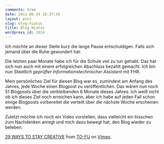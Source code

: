 ```yaml
---
comments: true
date: 2011-06-29 16:37:34
layout: post
slug: blog-hiatus
title: Blog Hiatus
wordpress_id: 1024
---
```


Ich möchte an dieser Stelle kurz die lange Pause entschuldigen. Falls sich jemand über die Ruhe gewundert hat:

Die letzten paar Monate habe ich für die Schule viel zu tun gehabt. Das hat sich nun auch mit einem erfolgreichen Abschluss bezahlt gemacht. Ich bin nun _Staatlich geprüfter Informationstechnischer Assistent_ mit FHR.

Mein persönliches Ziel für diesen Blog war es, zumindest am Anfang des Jahres, jede Woche einen Blogpost zu veröffentlichen. Das wären nun noch 51 Blogposts über die verbleibenden 6 Monate dieses Jahres. Ich weiß nicht ob ich dieses Ziel noch erreichen kann, aber ich habe auf jeden Fall schon einige Blogposts vorbereitet die verteilt über die nächste Woche erscheinen werden.

Zuletzt möchte ich noch ein Video vorstellen, dass vielleicht ein bisschen zum Nachdenken anregt und mich dazu bewegt hat, den Blog wieder zu beleben.



[29 WAYS TO STAY CREATIVE](http://vimeo.com/24302498) from [TO-FU](http://vimeo.com/tofudesign) on [Vimeo](http://vimeo.com).
